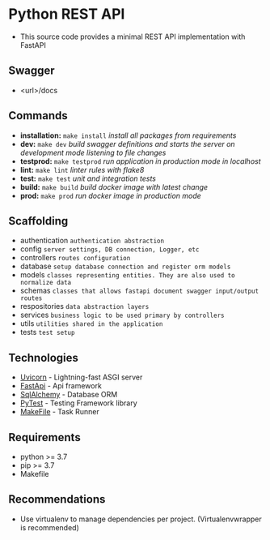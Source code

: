 # Python REST API

* This source code provides a minimal REST API implementation with FastAPI

## Swagger
  * \<url>/docs

## Commands
* **installation:** `make install` *install all packages from requirements*
* **dev:** `make dev` *build swagger definitions and starts the server on development mode listening to file changes*
* **testprod:** `make testprod` *run application in production mode in localhost*
* **lint:** `make lint` *linter rules with flake8*
* **test:** `make test` *unit and integration tests*
* **build:** `make build` *build docker image with latest change*
* **prod:** `make prod` *run docker image in production mode*

## Scaffolding
* authentication `authentication abstraction`
* config `server settings, DB connection, Logger, etc`
* controllers `routes configuration`
* database `setup database connection and register orm models`
* models `classes representing entities. They are also used to normalize data`
* schemas `classes that allows fastapi document swagger input/output routes`
* respositories `data abstraction layers`
* services `business logic to be used primary by controllers`
* utils `utilities shared in the application`
* tests `test setup`

## Technologies
* [Uvicorn](https://www.uvicorn.org/) - Lightning-fast ASGI server
* [FastApi](https://fastapi.tiangolo.com/) - Api framework
* [SqlAlchemy](https://www.sqlalchemy.org/) - Database ORM
* [PyTest](https://docs.pytest.org/en/stable/) - Testing Framework library
* [MakeFile](https://www.gnu.org/software/make/manual/html_node/Simple-Makefile.html) - Task Runner

## Requirements
* python >= 3.7
* pip >= 3.7
* Makefile

## Recommendations
* Use virtualenv to manage dependencies per project. (Virtualenvwrapper is recommended)